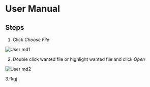 # User Manual

## Steps

1. Click _Choose File_

![User md1](https://user-images.githubusercontent.com/77679910/200934440-e999ade7-14da-4a6c-b375-eaeab2b9c226.png)

2. Double click wanted file or highlight wanted file and click _Open_

![User md2](https://user-images.githubusercontent.com/77679910/200935869-fc7ca8c8-2eb9-4f23-b6bd-6485fa2a14d2.png)

3.fkgj

